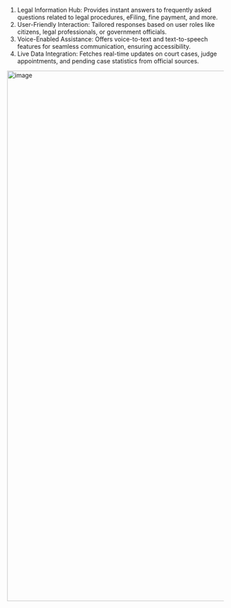 1) Legal Information Hub: Provides instant answers to frequently asked questions related to legal procedures, eFiling, fine payment, and more.
2) User-Friendly Interaction: Tailored responses based on user roles like citizens, legal professionals, or government officials.
3) Voice-Enabled Assistance: Offers voice-to-text and text-to-speech features for seamless communication, ensuring accessibility.
4) Live Data Integration: Fetches real-time updates on court cases, judge appointments, and pending case statistics from official sources.

<img width="1234" alt="image" src="https://github.com/user-attachments/assets/8e356e75-b61c-4f65-8c9b-4c84464e2fc9">

